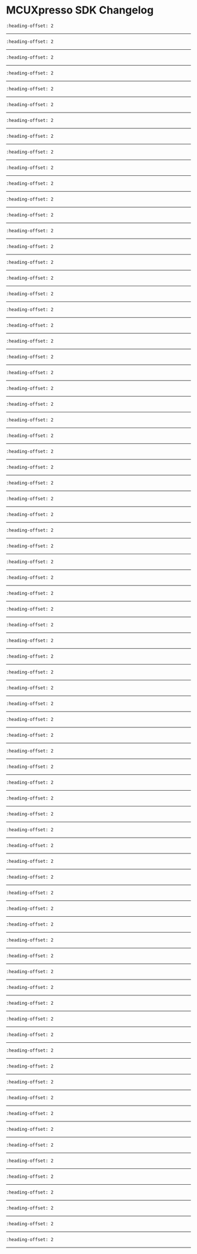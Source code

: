 # MCUXpresso SDK Changelog

```{include} /examples/_boards/frdmimxrt1186/ChangeLog_board.md
:heading-offset: 2
```
---
```{include} /drivers/acmp/doxygen/ChangeLog_acmp.md
:heading-offset: 2
```
---
```{include} /drivers/aoi/doxygen/ChangeLog_aoi.md
:heading-offset: 2
```
---
```{include} /drivers/asrc/doxygen/ChangeLog_asrc.md
:heading-offset: 2
```
---
```{include} /drivers/asrc/doxygen/ChangeLog_asrc_edma.md
:heading-offset: 2
```
---
```{include} /drivers/bbnsm/doxygen/ChangeLog_bbnsm.md
:heading-offset: 2
```
---
```{include} /drivers/cache/armv7-m7/doxygen/ChangeLog_cache.md
:heading-offset: 2
```
---
```{include} /drivers/cache/xcache/doxygen/ChangeLog_cache.md
:heading-offset: 2
```
---
```{include} /devices/RT/RT1180/MIMXRT1189/drivers/doxygen/ChangeLog_clock.md
:heading-offset: 2
```
---
```{include} /drivers/common/doxygen/ChangeLog_common.md
:heading-offset: 2
```
---
```{include} /drivers/dac12/doxygen/ChangeLog_dac12.md
:heading-offset: 2
```
---
```{include} /devices/RT/RT1180/MIMXRT1189/drivers/doxygen/ChangeLog_dcdc.md
:heading-offset: 2
```
---
```{include} /drivers/ecat/doxygen/ChangeLog_ecat.md
:heading-offset: 2
```
---
```{include} /drivers/edma4/doxygen/ChangeLog_edma.md
:heading-offset: 2
```
---
```{include} /devices/RT/RT1180/MIMXRT1189/drivers/doxygen/ChangeLog_ele_base_api.md
:heading-offset: 2
```
---
```{include} /drivers/eqdc/doxygen/ChangeLog_eqdc.md
:heading-offset: 2
```
---
```{include} /drivers/ewm/doxygen/ChangeLog_ewm.md
:heading-offset: 2
```
---
```{include} /drivers/flexcan/doxygen/ChangeLog_flexcan.md
:heading-offset: 2
```
---
```{include} /drivers/flexcan/doxygen/ChangeLog_flexcan_edma.md
:heading-offset: 2
```
---
```{include} /drivers/flexio/doxygen/ChangeLog_flexio.md
:heading-offset: 2
```
---
```{include} /drivers/flexio/i2c/doxygen/ChangeLog_flexio_i2c_master.md
:heading-offset: 2
```
---
```{include} /drivers/flexio/i2s/doxygen/ChangeLog_flexio_i2s.md
:heading-offset: 2
```
---
```{include} /drivers/flexio/i2s/doxygen/ChangeLog_flexio_i2s_edma.md
:heading-offset: 2
```
---
```{include} /drivers/flexio/spi/doxygen/ChangeLog_flexio_spi.md
:heading-offset: 2
```
---
```{include} /drivers/flexio/uart/doxygen/ChangeLog_flexio_uart.md
:heading-offset: 2
```
---
```{include} /drivers/flexio/uart/doxygen/ChangeLog_flexio_uart_edma.md
:heading-offset: 2
```
---
```{include} /drivers/flexspi/doxygen/ChangeLog_flexspi.md
:heading-offset: 2
```
---
```{include} /drivers/flexspi/doxygen/ChangeLog_flexspi_edma.md
:heading-offset: 2
```
---
```{include} /drivers/flexspi_flr/doxygen/ChangeLog_flexspi_flr.md
:heading-offset: 2
```
---
```{include} /devices/RT/RT1180/MIMXRT1189/drivers/doxygen/ChangeLog_gpc.md
:heading-offset: 2
```
---
```{include} /drivers/gpt/doxygen/ChangeLog_gpt.md
:heading-offset: 2
```
---
```{include} /drivers/i3c/doxygen/ChangeLog_i3c.md
:heading-offset: 2
```
---
```{include} /drivers/i3c/doxygen/ChangeLog_i3c_edma.md
:heading-offset: 2
```
---
```{include} /drivers/iee/doxygen/ChangeLog_iee.md
:heading-offset: 2
```
---
```{include} /drivers/iee_apc/doxygen/ChangeLog_iee_apc.md
:heading-offset: 2
```
---
```{include} /devices/RT/RT1180/MIMXRT1189/drivers/doxygen/ChangeLog_iomuxc.md
:heading-offset: 2
```
---
```{include} /drivers/kpp/doxygen/ChangeLog_kpp.md
:heading-offset: 2
```
---
```{include} /drivers/lpadc/doxygen/ChangeLog_lpadc.md
:heading-offset: 2
```
---
```{include} /drivers/lpi2c/doxygen/ChangeLog_lpi2c.md
:heading-offset: 2
```
---
```{include} /drivers/lpi2c/doxygen/ChangeLog_lpi2c_edma.md
:heading-offset: 2
```
---
```{include} /drivers/lpit/doxygen/ChangeLog_lpit.md
:heading-offset: 2
```
---
```{include} /drivers/lpspi/doxygen/ChangeLog_lpspi.md
:heading-offset: 2
```
---
```{include} /drivers/lpspi/doxygen/ChangeLog_lpspi_edma.md
:heading-offset: 2
```
---
```{include} /drivers/lptmr/doxygen/ChangeLog_lptmr.md
:heading-offset: 2
```
---
```{include} /drivers/lpuart/doxygen/ChangeLog_lpuart.md
:heading-offset: 2
```
---
```{include} /drivers/lpuart/doxygen/ChangeLog_lpuart_edma.md
:heading-offset: 2
```
---
```{include} /drivers/mecc/doxygen/ChangeLog_mecc.md
:heading-offset: 2
```
---
```{include} /devices/RT/RT1180/MIMXRT1189/drivers/doxygen/ChangeLog_memory.md
:heading-offset: 2
```
---
```{include} /drivers/msgintr/doxygen/ChangeLog_msgintr.md
:heading-offset: 2
```
---
```{include} /drivers/mu1/doxygen/ChangeLog_mu.md
:heading-offset: 2
```
---
```{include} /drivers/netc/doxygen/ChangeLog_netc.md
:heading-offset: 2
```
---
```{include} /drivers/otfad/doxygen/ChangeLog_otfad.md
:heading-offset: 2
```
---
```{include} /drivers/pdm/doxygen/ChangeLog_pdm.md
:heading-offset: 2
```
---
```{include} /drivers/pdm/doxygen/ChangeLog_pdm_edma.md
:heading-offset: 2
```
---
```{include} /devices/RT/RT1180/MIMXRT1189/drivers/doxygen/ChangeLog_pmu.md
:heading-offset: 2
```
---
```{include} /drivers/pwm/doxygen/ChangeLog_pwm.md
:heading-offset: 2
```
---
```{include} /drivers/qtmr_1/doxygen/ChangeLog_qtmr.md
:heading-offset: 2
```
---
```{include} /drivers/rgpio/doxygen/ChangeLog_rgpio.md
:heading-offset: 2
```
---
```{include} /devices/RT/RT1180/MIMXRT1189/drivers/doxygen/ChangeLog_romapi.md
:heading-offset: 2
```
---
```{include} /drivers/rtwdog/doxygen/ChangeLog_rtwdog.md
:heading-offset: 2
```
---
```{include} /drivers/s3mu/doxygen/ChangeLog_s3mu.md
:heading-offset: 2
```
---
```{include} /drivers/sai/doxygen/ChangeLog_sai.md
:heading-offset: 2
```
---
```{include} /drivers/sai/doxygen/ChangeLog_sai_edma.md
:heading-offset: 2
```
---
```{include} /drivers/sema42/doxygen/ChangeLog_sema42.md
:heading-offset: 2
```
---
```{include} /drivers/semc/doxygen/ChangeLog_semc.md
:heading-offset: 2
```
---
```{include} /drivers/sinc/doxygen/ChangeLog_sinc.md
:heading-offset: 2
```
---
```{include} /drivers/spdif/doxygen/ChangeLog_spdif.md
:heading-offset: 2
```
---
```{include} /drivers/spdif/doxygen/ChangeLog_spdif_edma.md
:heading-offset: 2
```
---
```{include} /drivers/sramc/doxygen/ChangeLog_sramc.md
:heading-offset: 2
```
---
```{include} /drivers/sysctr/doxygen/ChangeLog_sysctr.md
:heading-offset: 2
```
---
```{include} /drivers/syspm/doxygen/ChangeLog_syspm.md
:heading-offset: 2
```
---
```{include} /drivers/tempsensor/doxygen/ChangeLog_tempsensor.md
:heading-offset: 2
```
---
```{include} /drivers/tpm/doxygen/ChangeLog_tpm.md
:heading-offset: 2
```
---
```{include} /drivers/trdc/doxygen/ChangeLog_trdc.md
:heading-offset: 2
```
---
```{include} /drivers/tstmr/doxygen/ChangeLog_tstmr.md
:heading-offset: 2
```
---
```{include} /drivers/usdhc/doxygen/ChangeLog_usdhc.md
:heading-offset: 2
```
---
```{include} /drivers/vref_1/doxygen/ChangeLog_vref.md
:heading-offset: 2
```
---
```{include} /drivers/xbar_1/doxygen/ChangeLog_xbar.md
:heading-offset: 2
```
---
